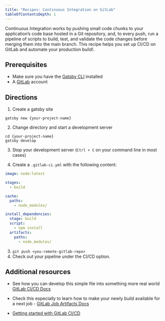 ```yaml
---
title: "Recipes: Continuous Integration on GitLab"
tableOfContentsDepth: 1
---
```


Continuous Integration works by pushing small code chunks to your application’s code base hosted in a Git repository, and, to every push, run a pipeline of scripts to build, test, and validate the code changes before merging them into the main branch.
This recipe helps you set up CI/CD on GitLab and automate your production build!.

## Prerequisites

- Make sure you have the [Gatsby CLI](https://github.com/gatsbyjs/gatsby/blob/master/docs/docs/gatsby-cli.md) installed
- A [GitLab](https://gitlab.com/) account

## Directions

1. Create a gatsby site

```shell
gatsby new {your-project-name}
```

2. Change directory and start a development server

```shell
cd {your-project-name}
gatsby develop
```

3. Stop your development server (`Ctrl + C` on your command line in most cases)

4. Create a `.gitlab-ci.yml` with the following content:

```yaml
image: node:latest

stages:
  - build

cache:
  paths:
    - node_modules/

install_dependencies:
  stage: build
  script:
    - npm install
  artifacts:
    paths:
      - node_modules/
```

3. `git push <you-remote-gitlab-repo>`
4. Check out your pipeline under the CI/CD option.

## Additional resources

- See how you can develop this simple file into something more real world [GitLab CI/CD Docs](https://docs.gitlab.com/ee/ci/README.html)
- Check this especially to learn how to make your newly build available for a next job - [GitLab Job Artifacts Docs](https://docs.gitlab.com/ee/ci/pipelines/job_artifacts.html)

- [Getting started with GitLab CI/CD](https://gitlab.com/help/ci/quick_start/README)
